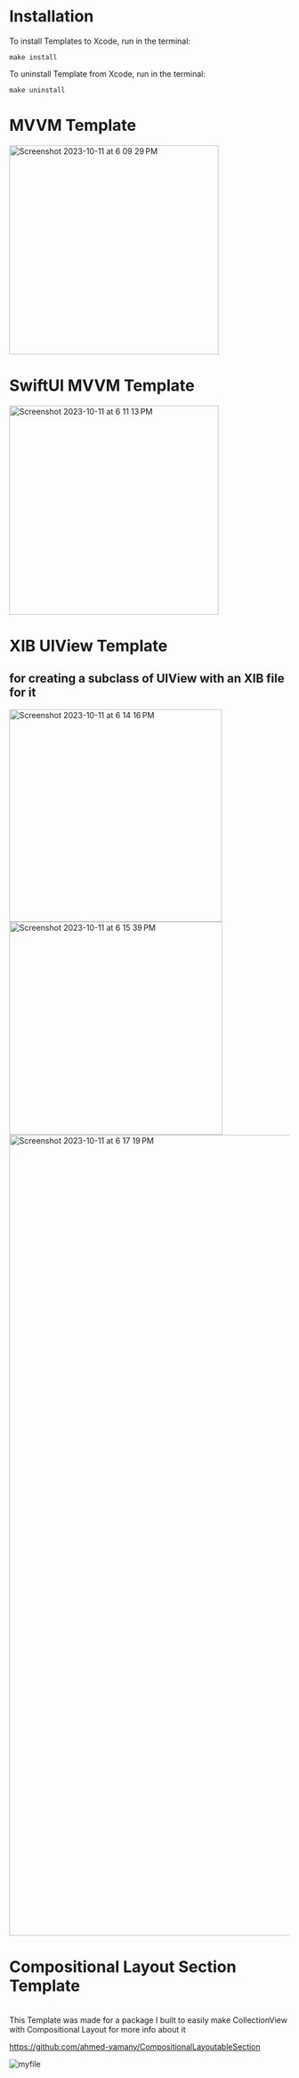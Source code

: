 # Installation

To install Templates to Xcode, run in the terminal:
```
make install
```
To uninstall Template from Xcode, run in the terminal:
```
make uninstall
```

# MVVM Template
<img width="376" alt="Screenshot 2023-10-11 at 6 09 29 PM" src="https://github.com/ahmed-yamany/Xcode-File-Templates/assets/58072774/78a95cd3-3909-45eb-872f-a3744be5bee8">

# SwiftUI MVVM Template

<img width="376" alt="Screenshot 2023-10-11 at 6 11 13 PM" src="https://github.com/ahmed-yamany/Xcode-File-Templates/assets/58072774/2e206784-7188-4ba8-a744-c25570020fea">

# XIB UIView Template
## for creating a subclass of UIView with an XIB file for it

<img width="382" alt="Screenshot 2023-10-11 at 6 14 16 PM" src="https://github.com/ahmed-yamany/Xcode-File-Templates/assets/58072774/c58a27c1-62c0-45b8-94c3-6b31a2d95da2">
</br>
<img width="383" alt="Screenshot 2023-10-11 at 6 15 39 PM" src="https://github.com/ahmed-yamany/Xcode-File-Templates/assets/58072774/43d9edde-113d-4bf4-a367-c090025a314d">
</br>
<img width="1440" alt="Screenshot 2023-10-11 at 6 17 19 PM" src="https://github.com/ahmed-yamany/Xcode-File-Templates/assets/58072774/a26e910e-bb62-4353-a9d9-2f0c9b35d1cd">
</br>

# Compositional Layout Section Template
</br>
This Template was made for a package I built to easily make CollectionView with Compositional Layout 
for more info about it 
</br>

https://github.com/ahmed-yamany/CompositionalLayoutableSection

![myfile](https://github.com/ahmed-yamany/CompositionalLayoutableSection/blob/main/assets/video.gif)
